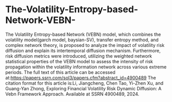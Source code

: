 # The-Volatility-Entropy-based-Network-VEBN-
The Volatility Entropy-based Network (VEBN) model, which combines the volatility model(garch model, baysian-SV), transfer entropy method, and complex network theory, is proposed to analyze the impact of volatility risk diffusion and explain its intertemporal diffusion mechanism.
Furthermore, risk diffusion metrics were introduced, utilizing the weighted network statistical properties of the VEBN model to assess the intensity of risk propagation within the volatility information network across various extreme periods. 
The full text of this article can be accessed at:https://papers.ssrn.com/sol3/papers.cfm?abstract_id=4900489
The citation format for this article is:Li, Jiangcheng, Chen Tao, Yi-Zhen Xu, and Guang-Yan Zhong, Exploring Financial Volatility Risk Dynamic Diffusion: A Vebn Framework Approach. Available at SSRN 4900489, 2024.
